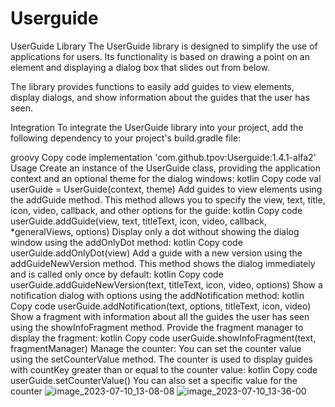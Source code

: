 # Userguide
UserGuide Library
The UserGuide library is designed to simplify the use of applications for users. Its functionality is based on drawing a point on an element and displaying a dialog box that slides out from below.

The library provides functions to easily add guides to view elements, display dialogs, and show information about the guides that the user has seen.

Integration
To integrate the UserGuide library into your project, add the following dependency to your project's build.gradle file:

groovy
Copy code
implementation 'com.github.tpov:Userguide:1.4.1-alfa2'
Usage
Create an instance of the UserGuide class, providing the application context and an optional theme for the dialog windows:
kotlin
Copy code
val userGuide = UserGuide(context, theme)
Add guides to view elements using the addGuide method. This method allows you to specify the view, text, title, icon, video, callback, and other options for the guide:
kotlin
Copy code
userGuide.addGuide(view, text, titleText, icon, video, callback, *generalViews, options)
Display only a dot without showing the dialog window using the addOnlyDot method:
kotlin
Copy code
userGuide.addOnlyDot(view)
Add a guide with a new version using the addGuideNewVersion method. This method shows the dialog immediately and is called only once by default:
kotlin
Copy code
userGuide.addGuideNewVersion(text, titleText, icon, video, options)
Show a notification dialog with options using the addNotification method:
kotlin
Copy code
userGuide.addNotification(text, options, titleText, icon, video)
Show a fragment with information about all the guides the user has seen using the showInfoFragment method. Provide the fragment manager to display the fragment:
kotlin
Copy code
userGuide.showInfoFragment(text, fragmentManager)
Manage the counter: You can set the counter value using the setCounterValue method. The counter is used to display guides with countKey greater than or equal to the counter value:
kotlin
Copy code
userGuide.setCounterValue()
You can also set a specific value for the counter
![image_2023-07-10_13-08-08](https://github.com/tpov/Userguide/assets/33009369/e59080dd-68ad-452e-9848-ef7557e8d002)
![image_2023-07-10_13-36-00](https://github.com/tpov/Userguide/assets/33009369/1dfd723d-53e3-4760-814b-a2c8423148b5)
